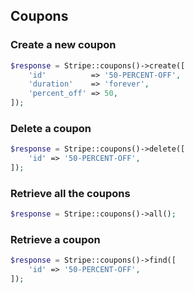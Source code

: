 ## Coupons

### Create a new coupon

```php
$response = Stripe::coupons()->create([
	'id'          => '50-PERCENT-OFF',
	'duration'    => 'forever',
	'percent_off' => 50,
]);
```

### Delete a coupon

```php
$response = Stripe::coupons()->delete([
	'id' => '50-PERCENT-OFF',
]);
```

### Retrieve all the coupons

```php
$response = Stripe::coupons()->all();
```

### Retrieve a coupon

```php
$response = Stripe::coupons()->find([
	'id' => '50-PERCENT-OFF',
]);
```
